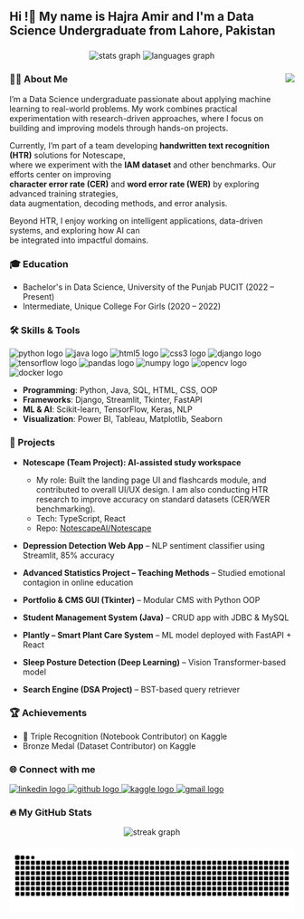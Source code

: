 <h2 align="left">Hi !👋 My name is Hajra Amir and I'm a Data Science Undergraduate from Lahore, Pakistan</h2>

###

<div align="center">
  <img src="https://github-readme-stats.vercel.app/api?username=HajraAmir&hide_title=false&hide_rank=false&show_icons=true&include_all_commits=true&count_private=true&disable_animations=false&theme=dracula&locale=en&hide_border=false" height="150" alt="stats graph"  />
  <img src="https://github-readme-stats.vercel.app/api/top-langs?username=HajraAmir&locale=en&hide_title=false&layout=compact&card_width=320&langs_count=6&theme=dracula&hide_border=false" height="150" alt="languages graph"  />
</div>

###

<img align="right" height="150" src="https://i.imgflip.com/65efzo.gif"  />

###

<h3 align="left">👩‍💻 About Me</h3>

<p align="left">
I’m a Data Science undergraduate passionate about applying machine learning to real-world problems.  
My work combines practical experimentation with research-driven approaches, where I focus on building  
and improving models through hands-on projects.  

Currently, I’m part of a team developing **handwritten text recognition (HTR)** solutions for Notescape,  
where we experiment with the **IAM dataset** and other benchmarks. Our efforts center on improving  
**character error rate (CER)** and **word error rate (WER)** by exploring advanced training strategies,  
data augmentation, decoding methods, and error analysis.  

Beyond HTR, I enjoy working on intelligent applications, data-driven systems, and exploring how AI can  
be integrated into impactful domains.
</p>

###

<h3 align="left">🎓 Education</h3>

-    Bachelor's in Data Science, University of the Punjab PUCIT (2022 – Present)  
-   Intermediate, Unique College For Girls (2020 – 2022)

###

<h3 align="left">🛠 Skills & Tools</h3>

<div align="left">
  <img src="https://cdn.jsdelivr.net/gh/devicons/devicon/icons/python/python-original.svg" height="40" alt="python logo"  />
  <img src="https://cdn.jsdelivr.net/gh/devicons/devicon/icons/java/java-original.svg" height="40" alt="java logo"  />
  <img src="https://cdn.jsdelivr.net/gh/devicons/devicon/icons/html5/html5-original.svg" height="40" alt="html5 logo"  />
  <img src="https://cdn.jsdelivr.net/gh/devicons/devicon/icons/css3/css3-original.svg" height="40" alt="css3 logo"  />
  <img src="https://cdn.jsdelivr.net/gh/devicons/devicon/icons/django/django-plain.svg" height="40" alt="django logo"  />
  <img src="https://cdn.jsdelivr.net/gh/devicons/devicon/icons/tensorflow/tensorflow-original.svg" height="40" alt="tensorflow logo"  />
  <img src="https://cdn.jsdelivr.net/gh/devicons/devicon/icons/pandas/pandas-original.svg" height="40" alt="pandas logo"  />
  <img src="https://cdn.jsdelivr.net/gh/devicons/devicon/icons/numpy/numpy-original.svg" height="40" alt="numpy logo"  />
  <img src="https://cdn.jsdelivr.net/gh/devicons/devicon/icons/opencv/opencv-original.svg" height="40" alt="opencv logo"  />
  <img src="https://cdn.jsdelivr.net/gh/devicons/devicon/icons/docker/docker-original.svg" height="40" alt="docker logo"  />
</div>

- **Programming**: Python, Java, SQL, HTML, CSS, OOP  
- **Frameworks**: Django, Streamlit, Tkinter, FastAPI  
- **ML & AI**: Scikit-learn, TensorFlow, Keras, NLP  
- **Visualization**: Power BI, Tableau, Matplotlib, Seaborn  

###

<h3 align="left">🚀 Projects</h3>

- **Notescape (Team Project): AI-assisted study workspace**  
  - My role: Built the landing page UI and flashcards module, and contributed to overall UI/UX design. I am also conducting HTR research to improve accuracy on standard datasets (CER/WER benchmarking).    
  - Tech: TypeScript, React  
  - Repo: [NotescapeAI/Notescape](https://github.com/NotescapeAi/Notescape)  

- **Depression Detection Web App** – NLP sentiment classifier using Streamlit, 85% accuracy  
- **Advanced Statistics Project – Teaching Methods** – Studied emotional contagion in online education  
- **Portfolio & CMS GUI (Tkinter)** – Modular CMS with Python OOP  
- **Student Management System (Java)** – CRUD app with JDBC & MySQL  
- **Plantly – Smart Plant Care System** – ML model deployed with FastAPI + React  
- **Sleep Posture Detection (Deep Learning)** – Vision Transformer-based model  
- **Search Engine (DSA Project)** – BST-based query retriever  


<h3 align="left">🏆 Achievements</h3>

- 🥉 Triple Recognition (Notebook Contributor) on Kaggle  
-  Bronze Medal (Dataset Contributor) on Kaggle  

###

<h3 align="left">🌐 Connect with me</h3>

<div align="left">
  <a href="https://www.linkedin.com/in/hajra-amir-995853339/" target="_blank">
    <img src="https://img.shields.io/static/v1?message=LinkedIn&logo=linkedin&label=&color=0077B5&logoColor=white&style=for-the-badge" height="35" alt="linkedin logo" />
  </a>
  <a href="https://github.com/HajraAmir" target="_blank">
    <img src="https://img.shields.io/static/v1?message=GitHub&logo=github&label=&color=181717&logoColor=white&style=for-the-badge" height="35" alt="github logo" />
  </a>
  <a href="https://www.kaggle.com/hajraamir21" target="_blank">
    <img src="https://img.shields.io/static/v1?message=Kaggle&logo=kaggle&label=&color=20BEFF&logoColor=white&style=for-the-badge" height="35" alt="kaggle logo" />
  </a>
  <a href="mailto:hajraamir204@gmail.com">
    <img src="https://img.shields.io/static/v1?message=Gmail&logo=gmail&label=&color=D14836&logoColor=white&style=for-the-badge" height="35" alt="gmail logo" />
  </a>
</div>

###

<h3 align="left">🔥 My GitHub Stats</h3>

<div align="center">
  <img src="https://streak-stats.demolab.com?user=HajraAmir&locale=en&mode=daily&theme=dark&hide_border=false&border_radius=5" height="220" alt="streak graph"  />
</div>

###

<div align="center">
  <img src="https://raw.githubusercontent.com/HajraAmir/HajraAmir/output/snake.svg" alt="Snake animation" />

</div>


